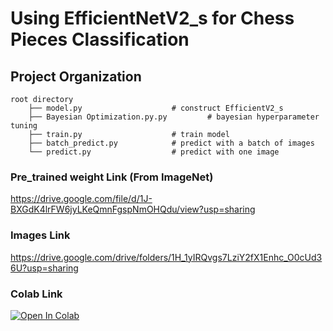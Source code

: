 # Using EfficientNetV2_s for Chess Pieces Classification

## Project Organization

```
root directory
	├── model.py               		# construct EfficientV2_s
	├── Bayesian Optimization.py.py         # bayesian hyperparameter tuning
	├── train.py               		# train model
	├── batch_predict.py       		# predict with a batch of images
	└── predict.py             		# predict with one image
```

### Pre_trained weight Link (From ImageNet)
https://drive.google.com/file/d/1J-BXGdK4lrFW6jyLKeQmnFgspNmOHQdu/view?usp=sharing

### Images Link
https://drive.google.com/drive/folders/1H_1yIRQvgs7LziY2fX1Enhc_O0cUd36U?usp=sharing

### Colab Link
[![Open In Colab](https://colab.research.google.com/assets/colab-badge.svg)](https://github.com/WaitDumplings/ChessPieces_Classification/blob/master/ChessPiece.ipynb) <br> 
